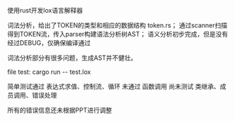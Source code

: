 使用rust开发lox语言解释器

词法分析，给出了TOKEN的类型和相应的数据结构 token.rs；
通过scanner扫描得到TOKEN流，传入parser构建语法分析树AST；
语义分析初步完成，但是没有经过DEBUG，仅确保编译通过

词法分析部分有很多问题，生成AST并不健壮。

file test: cargo run -- test.lox

简单测试通过 表达式求值、控制流、循环
未通过 函数调用
尚未测试 类继承、成员调用、错误处理

所有的错误信息还未根据PPT进行调整
